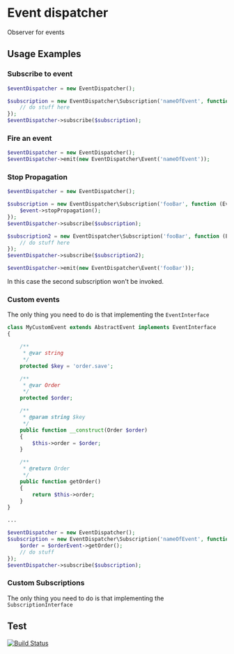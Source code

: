 # Event dispatcher
Observer for events

## Usage Examples

### Subscribe to event

```php
$eventDispatcher = new EventDispatcher();

$subscription = new EventDispatcher\Subscription('nameOfEvent', function (EventInterface $event) {
	// do stuff here
});
$eventDispatcher->subscribe($subscription);
```

### Fire an event

```php
$eventDispatcher = new EventDispatcher();
$eventDispatcher->emit(new EventDispatcher\Event('nameOfEvent'));

```

### Stop Propagation

```php
$eventDispatcher = new EventDispatcher();

$subscription = new EventDispatcher\Subscription('fooBar', function (EventDispatcher\EventInterface $event) {
	$event->stopPropagation();
});
$eventDispatcher->subscribe($subscription);

$subscription2 = new EventDispatcher\Subscription('fooBar', function (EventDispatcher\EventInterface $event) {
	// do stuff here
});
$eventDispatcher->subscribe($subscription2);

$eventDispatcher->emit(new EventDispatcher\Event('fooBar'));

```
In this case the second subscription won't be invoked.

### Custom events
The only thing you need to do is that implementing the ```EventInterface```

```php
class MyCustomEvent extends AbstractEvent implements EventInterface
{

	/**
	 * @var string
	 */
	protected $key = 'order.save';

	/**
	 * @var Order
	 */
	protected $order;

	/**
	 * @param string $key
	 */
	public function __construct(Order $order)
	{
		$this->order = $order;
	}

	/**
	 * @return Order
	 */
	public function getOrder()
	{
		return $this->order;
	}
}

...

$eventDispatcher = new EventDispatcher();
$subscription = new EventDispatcher\Subscription('nameOfEvent', function (OrderEvent $event) {
	$order = $orderEvent->getOrder();
	// do stuff
});
$eventDispatcher->subscribe($subscription);

```

### Custom Subscriptions

The only thing you need to do is that implementing the ```SubscriptionInterface```

## Test

[![Build Status](https://travis-ci.org/systream/feature-switch.svg?branch=master)](https://travis-ci.org/systream/event-dispatcher)